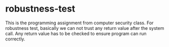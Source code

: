 # robustness-test

This is the programming assignment from computer security class.
For robustness test, basically we can not trust any return value 
after the system call. Any return value has to be checked to ensure 
program can run correctly.
